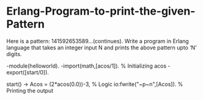 # Erlang-Program-to-print-the-given-Pattern
Here is a pattern: 141592653589…(continues). Write a program in Erlang language that takes an integer input N and prints the above pattern upto ‘N’ digits.

-module(helloworld). 
-import(math,[acos/1]). % Initializing acos
-export([start/0]). 

start() ->
   Acos = (2*acos(0.0))-3, % Logic
   io:fwrite("~p~n",[Acos]). % Printing the output
